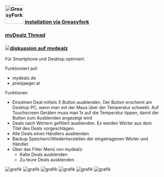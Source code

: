### <img src="https://greasyfork.org/vite/assets/blacklogo96-CxYTSM_T.png" alt="GreasyFork" width="60" height="60"> [installation via Greasyfork](https://greasyfork.org/de/scripts/522038-mydealz-manager)
### [myDealz Thread](https://github.com/9jS2PL5T/mydealz-Manager/tree/main/andere%20myDealz%20Projekte)  
### [![diskussion auf mydealz](https://www.mydealz.de/assets/img/logo/default-dark_d4804.svg)](https://www.mydealz.de/diskussion/tampermonkey-script-fur-mydealz-2299700)  



Für Smartphone und Desktop optimiert.

Funktioniert auf:
- mydealz.de
- preisjaeger.at

Funktionen
- Einzelnen Deal mittels X Button ausblenden. Der Button erscheint am Desktop PC, wenn man mit der Maus über der Temperatur schwebt. Auf Touchscreen Geräten muss man 1x auf die Temperatur tippen, damit der Button zum Ausblenden angezeigt wird
- Deals nach Wörtern gefiltert ausblenden. Es werden Wörter aus dem Titel des Deals vorgeschlagen.
- Alle Deals eines Händlers ausblenden.
- Backup Speichern/Wiederherstellen der eingetragenen Wörter und Händler.
- Über das Filter Menü von mydealz:
    - Kalte Deals ausblenden
    - Zu teure Deals ausblenden
  
![grafik](https://github.com/user-attachments/assets/865d5adb-06e6-42a8-bcb5-8c20a56d24c6)
![grafik](https://github.com/user-attachments/assets/c97b72cc-b9a6-4a32-911d-c8214754a959)
![grafik](https://github.com/user-attachments/assets/6506adca-75a5-49b0-ae1a-d85c55a2439b)
![grafik](https://github.com/user-attachments/assets/477abafe-6d4d-4069-9548-ec41081b2e0f)
![grafik](https://github.com/user-attachments/assets/aba4baa1-de27-49d5-ab5b-344cacc45265)
![grafik](https://github.com/user-attachments/assets/856112a9-cda6-4472-8d02-928578ea1a48)
